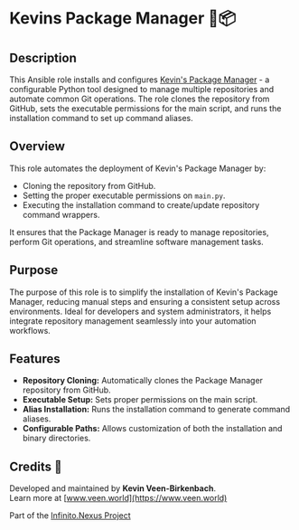 # Kevins Package Manager 🤖📦

## Description

This Ansible role installs and configures [Kevin's Package Manager](https://github.com/kevinveenbirkenbach/package-manager) - a configurable Python tool designed to manage multiple repositories and automate common Git operations. The role clones the repository from GitHub, sets the executable permissions for the main script, and runs the installation command to set up command aliases.

## Overview

This role automates the deployment of Kevin's Package Manager by:
- Cloning the repository from GitHub.
- Setting the proper executable permissions on `main.py`.
- Executing the installation command to create/update repository command wrappers.

It ensures that the Package Manager is ready to manage repositories, perform Git operations, and streamline software management tasks.

## Purpose

The purpose of this role is to simplify the installation of Kevin's Package Manager, reducing manual steps and ensuring a consistent setup across environments. Ideal for developers and system administrators, it helps integrate repository management seamlessly into your automation workflows.

## Features

- **Repository Cloning:** Automatically clones the Package Manager repository from GitHub.
- **Executable Setup:** Sets proper permissions on the main script.
- **Alias Installation:** Runs the installation command to generate command aliases.
- **Configurable Paths:** Allows customization of both the installation and binary directories.

## Credits 📝

Developed and maintained by **Kevin Veen-Birkenbach**.  
Learn more at [www.veen.world](https://www.veen.world)

Part of the [Infinito.Nexus Project](https://s.infinito.nexus/code)  
